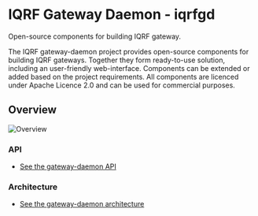 # IQRF Gateway Daemon - iqrfgd

Open-source components for building IQRF gateway.

The IQRF gateway-daemon project provides open-source components for building IQRF gateways. 
Together they form ready-to-use solution, including an user-friendly web-interface. 
Components can be extended or added based on the project requirements. All components 
are licenced under Apache Licence 2.0 and can be used for commercial purposes.

## Overview
![Overview](https://github.com/iqrfsdk/iqrf-gateway-daemon/blob/master/docs/images/iqrfgd-overview.png)

### API
- [See the gateway-daemon API](https://apidocs.iqrfsdk.org/iqrf-gateway-daemon/)

### Architecture
- [See the gateway-daemon architecture](https://github.com/iqrfsdk/iqrf-gateway-daemon/blob/master/docs/images/iqrfgd-components.png)
